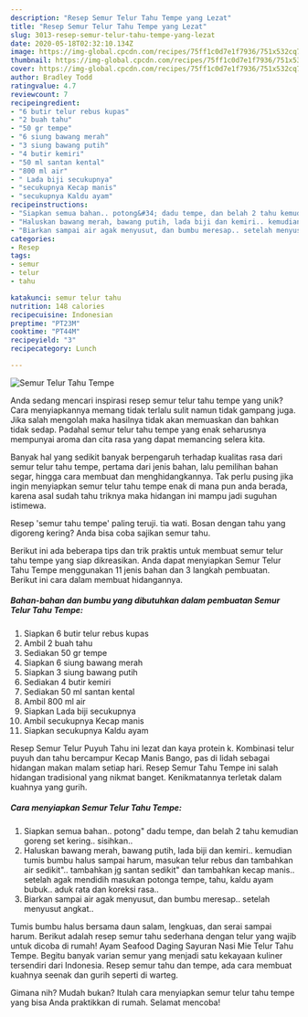 ```yaml
---
description: "Resep Semur Telur Tahu Tempe yang Lezat"
title: "Resep Semur Telur Tahu Tempe yang Lezat"
slug: 3013-resep-semur-telur-tahu-tempe-yang-lezat
date: 2020-05-18T02:32:10.134Z
image: https://img-global.cpcdn.com/recipes/75ff1c0d7e1f7936/751x532cq70/semur-telur-tahu-tempe-foto-resep-utama.jpg
thumbnail: https://img-global.cpcdn.com/recipes/75ff1c0d7e1f7936/751x532cq70/semur-telur-tahu-tempe-foto-resep-utama.jpg
cover: https://img-global.cpcdn.com/recipes/75ff1c0d7e1f7936/751x532cq70/semur-telur-tahu-tempe-foto-resep-utama.jpg
author: Bradley Todd
ratingvalue: 4.7
reviewcount: 7
recipeingredient:
- "6 butir telur rebus kupas"
- "2 buah tahu"
- "50 gr tempe"
- "6 siung bawang merah"
- "3 siung bawang putih"
- "4 butir kemiri"
- "50 ml santan kental"
- "800 ml air"
- " Lada biji secukupnya"
- "secukupnya Kecap manis"
- "secukupnya Kaldu ayam"
recipeinstructions:
- "Siapkan semua bahan.. potong&#34; dadu tempe, dan belah 2 tahu kemudian goreng set kering.. sisihkan.."
- "Haluskan bawang merah, bawang putih, lada biji dan kemiri.. kemudian tumis bumbu halus sampai harum, masukan telur rebus dan tambahkan air sedikit&#34;.. tambahkan jg santan sedikit&#34; dan tambahkan kecap manis.. setelah agak mendidih masukan potonga tempe, tahu, kaldu ayam bubuk.. aduk rata dan koreksi rasa.."
- "Biarkan sampai air agak menyusut, dan bumbu meresap.. setelah menyusut angkat.."
categories:
- Resep
tags:
- semur
- telur
- tahu

katakunci: semur telur tahu 
nutrition: 148 calories
recipecuisine: Indonesian
preptime: "PT23M"
cooktime: "PT44M"
recipeyield: "3"
recipecategory: Lunch

---
```



![Semur Telur Tahu Tempe](https://img-global.cpcdn.com/recipes/75ff1c0d7e1f7936/751x532cq70/semur-telur-tahu-tempe-foto-resep-utama.jpg)

Anda sedang mencari inspirasi resep semur telur tahu tempe yang unik? Cara menyiapkannya memang tidak terlalu sulit namun tidak gampang juga. Jika salah mengolah maka hasilnya tidak akan memuaskan dan bahkan tidak sedap. Padahal semur telur tahu tempe yang enak seharusnya mempunyai aroma dan cita rasa yang dapat memancing selera kita.

Banyak hal yang sedikit banyak berpengaruh terhadap kualitas rasa dari semur telur tahu tempe, pertama dari jenis bahan, lalu pemilihan bahan segar, hingga cara membuat dan menghidangkannya. Tak perlu pusing jika ingin menyiapkan semur telur tahu tempe enak di mana pun anda berada, karena asal sudah tahu triknya maka hidangan ini mampu jadi suguhan istimewa.

Resep &#39;semur tahu tempe&#39; paling teruji. tia wati. Bosan dengan tahu yang digoreng kering? Anda bisa coba sajikan semur tahu.


Berikut ini ada beberapa tips dan trik praktis untuk membuat semur telur tahu tempe yang siap dikreasikan. Anda dapat menyiapkan Semur Telur Tahu Tempe menggunakan 11 jenis bahan dan 3 langkah pembuatan. Berikut ini cara dalam membuat hidangannya.

<!--inarticleads1-->

##### Bahan-bahan dan bumbu yang dibutuhkan dalam pembuatan Semur Telur Tahu Tempe:

1. Siapkan 6 butir telur rebus kupas
1. Ambil 2 buah tahu
1. Sediakan 50 gr tempe
1. Siapkan 6 siung bawang merah
1. Siapkan 3 siung bawang putih
1. Sediakan 4 butir kemiri
1. Sediakan 50 ml santan kental
1. Ambil 800 ml air
1. Siapkan  Lada biji secukupnya
1. Ambil secukupnya Kecap manis
1. Siapkan secukupnya Kaldu ayam


Resep Semur Telur Puyuh Tahu ini lezat dan kaya protein k. Kombinasi telur puyuh dan tahu bercampur Kecap Manis Bango, pas di lidah sebagai hidangan makan malam setiap hari. Resep Semur Tahu Tempe ini salah hidangan tradisional yang nikmat banget. Kenikmatannya terletak dalam kuahnya yang gurih. 

<!--inarticleads2-->

##### Cara menyiapkan Semur Telur Tahu Tempe:

1. Siapkan semua bahan.. potong&#34; dadu tempe, dan belah 2 tahu kemudian goreng set kering.. sisihkan..
1. Haluskan bawang merah, bawang putih, lada biji dan kemiri.. kemudian tumis bumbu halus sampai harum, masukan telur rebus dan tambahkan air sedikit&#34;.. tambahkan jg santan sedikit&#34; dan tambahkan kecap manis.. setelah agak mendidih masukan potonga tempe, tahu, kaldu ayam bubuk.. aduk rata dan koreksi rasa..
1. Biarkan sampai air agak menyusut, dan bumbu meresap.. setelah menyusut angkat..


Tumis bumbu halus bersama daun salam, lengkuas, dan serai sampai harum. Berikut adalah resep semur tahu sederhana dengan telur yang wajib untuk dicoba di rumah! Ayam Seafood Daging Sayuran Nasi Mie Telur Tahu Tempe. Begitu banyak varian semur yang menjadi satu kekayaan kuliner tersendiri dari Indonesia. Resep semur tahu dan tempe, ada cara membuat kuahnya seenak dan gurih seperti di warteg. 

Gimana nih? Mudah bukan? Itulah cara menyiapkan semur telur tahu tempe yang bisa Anda praktikkan di rumah. Selamat mencoba!
